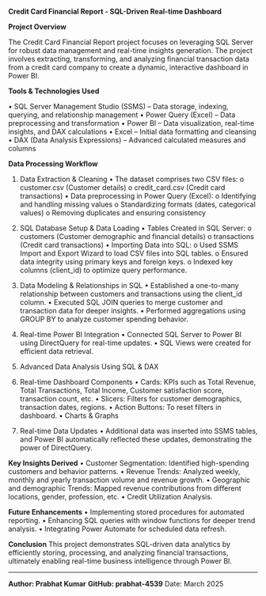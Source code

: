 **Credit Card Financial Report - SQL-Driven Real-time Dashboard**

**Project Overview**

The Credit Card Financial Report project focuses on leveraging SQL Server for robust data management and real-time insights generation. The project involves extracting, transforming, and analyzing financial transaction data from a credit card company to create a dynamic, interactive dashboard in Power BI.

**Tools & Technologies Used**

  •	SQL Server Management Studio (SSMS) – Data storage, indexing, querying, and relationship management
  •	Power Query (Excel) – Data preprocessing and transformation
  •	Power BI – Data visualization, real-time insights, and DAX calculations
  •	Excel – Initial data formatting and cleansing
  •	DAX (Data Analysis Expressions) – Advanced calculated measures and columns

**Data Processing Workflow**

  1. Data Extraction & Cleaning
    •	The dataset comprises two CSV files:
        o	customer.csv (Customer details)
        o	credit_card.csv (Credit card transactions)
    •	Data preprocessing in Power Query (Excel):
        o	Identifying and handling missing values
        o	Standardizing formats (dates, categorical values)
        o	Removing duplicates and ensuring consistency
  
  2. SQL Database Setup & Data Loading
    •	Tables Created in SQL Server:
      o	customers (Customer demographic and financial details)
      o	transactions (Credit card transactions)
    •	Importing Data into SQL:
      o	Used SSMS Import and Export Wizard to load CSV files into SQL tables.
      o	Ensured data integrity using primary keys and foreign keys.
      o	Indexed key columns (client_id) to optimize query performance.
     
  4. Data Modeling & Relationships in SQL
    •	Established a one-to-many relationship between customers and transactions using the client_id column.
    •	Executed SQL JOIN queries to merge customer and transaction data for deeper insights.
    •	Performed aggregations using GROUP BY to analyze customer spending behavior.
  
  5. Real-time Power BI Integration
    •	Connected SQL Server to Power BI using DirectQuery for real-time updates.
    •	SQL Views were created for efficient data retrieval.
  
  6. Advanced Data Analysis Using SQL & DAX
  
  7. Real-time Dashboard Components
    •	Cards: KPIs such as Total Revenue, Total Transactions, Total Income, Customer satisfaction score, transaction count, etc.
    •	Slicers: Filters for customer demographics, transaction dates, regions.
    •	Action Buttons: To reset filters in dashboard.
    •	Charts & Graphs
  
  8. Real-time Data Updates
    •	Additional data was inserted into SSMS tables, and Power BI automatically reflected these updates, demonstrating the power of DirectQuery.
  
**Key Insights Derived**
  •	Customer Segmentation: Identified high-spending customers and behavior patterns.
  •	Revenue Trends: Analyzed weekly, monthly and yearly transaction volume and revenue growth.
  •	Geographic and demographic Trends: Mapped revenue contributions from different locations, gender, profession, etc.
  •	Credit Utilization Analysis.

**Future Enhancements**
  •	Implementing stored procedures for automated reporting.
  •	Enhancing SQL queries with window functions for deeper trend analysis.
  •	Integrating Power Automate for scheduled data refresh.

**Conclusion**
This project demonstrates SQL-driven data analytics by efficiently storing, processing, and analyzing financial transactions, ultimately enabling real-time business intelligence through Power BI.
________________________________________
**Author: Prabhat Kumar**
**GitHub: prabhat-4539**
Date: March 2025





